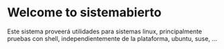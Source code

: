 # Welcome to sistemabierto 
Este sistema proveerá utilidades para sistemas linux, principalmente pruebas con shell,
independientemente de la plataforma, ubuntu, suse, ...



